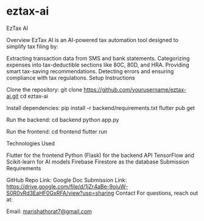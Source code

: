 # eztax-ai
EzTax AI

Overview
EzTax AI is an AI-powered tax automation tool designed to simplify tax filing by:

Extracting transaction data from SMS and bank statements.
Categorizing expenses into tax-deductible sections like 80C, 80D, and HRA.
Providing smart tax-saving recommendations.
Detecting errors and ensuring compliance with tax regulations.
Setup Instructions

Clone the repository:
git clone https://github.com/yourusername/eztax-ai.git
cd eztax-ai

Install dependencies:
pip install -r backend/requirements.txt
flutter pub get

Run the backend:
cd backend
python app.py

Run the frontend:
cd frontend
flutter run

Technologies Used

Flutter for the frontend
Python (Flask) for the backend API
TensorFlow and Scikit-learn for AI models
Firebase Firestore as the database
Submission Requirements

GitHub Repo Link: 
Google Doc Submission Link: https://drive.google.com/file/d/1jZr4aBe-9oiuW-S0R0vRd3EaHF0GxRFA/view?usp=sharing
Contact
For questions, reach out at:

Email: marishathorat7@gmail.com
